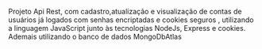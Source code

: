Projeto Api Rest, com cadastro,atualização e visualização de contas de usuários já logados com senhas encriptadas e cookies seguros , utilizando a linguagem JavaScript junto às tecnologias NodeJs, Express e cookies. Ademais utilizando o banco de dados MongoDbAtlas
